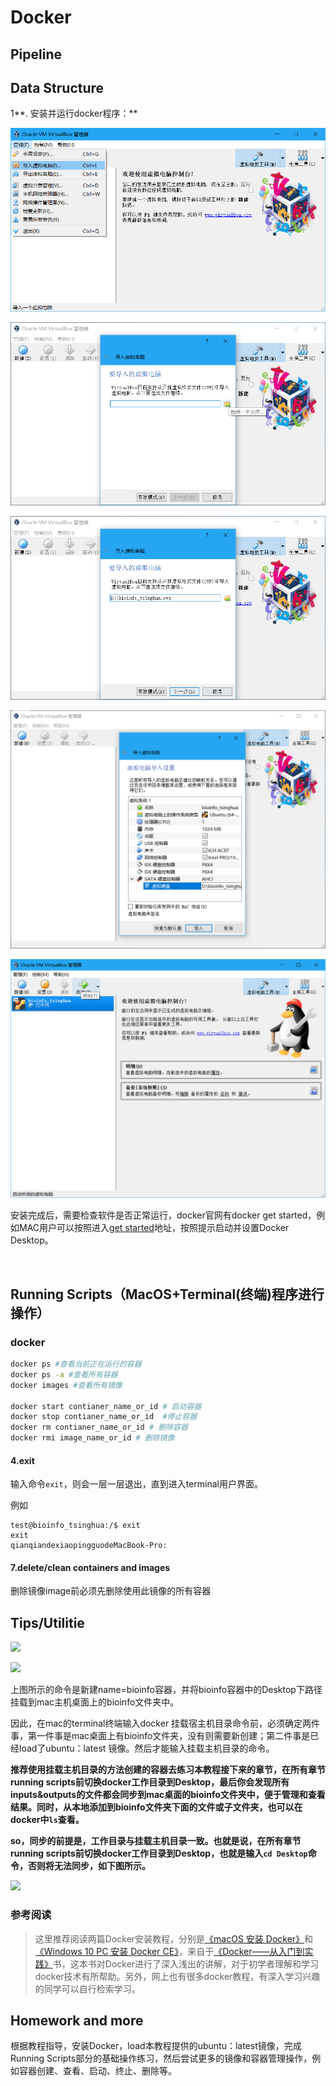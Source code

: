 # Docker

## Pipeline 

<!-- ![](https://blobscdn.gitbook.com/v0/b/gitbook-28427.appspot.com/o/assets%2F-LKVqnYQRAUMNxYIv37L%2F-LKzy_S2L64ALvymCkQn%2F-LKzzmAQ2xzEohrbgIIV%2Fdocker pipeline.png?alt=media&token=fcf6d5c0-47ea-4494-9e78-22b46ff0229e) -->

## Data Structure 


1**. 安装并运行docker程序：**


![](../.gitbook/assets/VM-1.png)

![](../.gitbook/assets/VM-2.png)

![](../.gitbook/assets/VM-3.png)

![](../.gitbook/assets/VM-4.png)

![](../.gitbook/assets/VM-5.png)


安装完成后，需要检查软件是否正常运行，docker官网有docker get started，例如MAC用户可以按照进入[get started](https://docs.docker.com/docker-for-mac/)地址，按照提示启动并设置Docker Desktop。



​




## Running Scripts（MacOS+**Terminal**\(终端\)程序进行操作）

### docker 

```bash
docker ps #查看当前正在运行的容器
docker ps -a #查看所有容器
docker images #查看所有镜像

docker start contianer_name_or_id # 启动容器
docker stop contianer_name_or_id  #停止容器
docker rm contianer_name_or_id # 删除容器
docker rmi image_name_or_id # 删除镜像
```


#### 4.exit

输入命令`exit`，则会一层一层退出，直到进入terminal用户界面。

例如

```
test@bioinfo_tsinghua:/$ exit
exit
qianqiandexiaopingguodeMacBook-Pro:
```


#### 7.delete/clean containers and images

删除镜像image前必须先删除使用此镜像的所有容器



## Tips/Utilitie

![](../.gitbook/assets/use-docker.gif)

![](https://blobscdn.gitbook.com/v0/b/gitbook-28427.appspot.com/o/assets%2F-LKVqnYQRAUMNxYIv37L%2F-LL8EsLuKx_pfq1os-gu%2F-LL8MwFb4pWLhbpyg4yk%2Fdocker%20guazai.png?alt=media&token=10aa8057-085e-46ac-a65c-14c854be1251)

上图所示的命令是新建name=bioinfo容器，并将bioinfo容器中的Desktop下路径挂载到mac主机桌面上的bioinfo文件夹中。

因此，在mac的terminal终端输入docker 挂载宿主机目录命令前，必须确定两件事，第一件事是mac桌面上有bioinfo文件夹，没有则需要新创建；第二件事是已经load了ubuntu：latest 镜像。然后才能输入挂载主机目录的命令。

**推荐使用挂载主机目录的方法创建的容器去练习本教程接下来的章节，在所有章节running scripts前切换docker工作目录到Desktop，最后你会发现所有inputs&outputs的文件都会同步到mac桌面的bioinfo文件夹中，便于管理和查看结果。同时，从本地添加到bioinfo文件夹下面的文件或子文件夹，也可以在docker中`ls`查看。**

**so，同步的前提是，工作目录与挂载主机目录一致。也就是说，在所有章节running scripts前切换docker工作目录到Desktop，也就是输入`cd Desktop`命令，否则将无法同步，如下图所示。**

![](https://blobscdn.gitbook.com/v0/b/gitbook-28427.appspot.com/o/assets%2F-LKVqnYQRAUMNxYIv37L%2F-LL8EsLuKx_pfq1os-gu%2F-LL8S9iBryidWsDkFnpf%2Fimage.png?alt=media&token=f92da308-1b53-419b-b456-81522f294bbf)

### 参考阅读

> 这里推荐阅读两篇Docker安装教程，分别是[《macOS 安装 Docker》](https://yeasy.gitbooks.io/docker_practice/install/mac.html)和[《Windows 10 PC 安装 Docker CE》](https://yeasy.gitbooks.io/docker_practice/install/windows.html)，来自于[《Docker——从入门到实践》](https://legacy.gitbook.com/book/yeasy/docker_practice/details)书，这本书对Docker进行了深入浅出的讲解，对于初学者理解和学习docker技术有所帮助。另外，网上也有很多docker教程，有深入学习兴趣的同学可以自行检索学习。

## Homework and more

根据教程指导，安装Docker，load本教程提供的ubuntu：latest镜像，完成Running Scripts部分的基础操作练习，然后尝试更多的镜像和容器管理操作，例如容器创建、查看、启动、终止、删除等。

